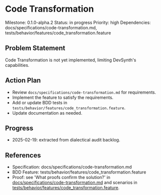 # Code Transformation
Milestone: 0.1.0-alpha.2
Status: in progress
Priority: high
Dependencies: docs/specifications/code-transformation.md, tests/behavior/features/code_transformation.feature

## Problem Statement
Code Transformation is not yet implemented, limiting DevSynth's capabilities.


## Action Plan
- Review `docs/specifications/code-transformation.md` for requirements.
- Implement the feature to satisfy the requirements.
- Add or update BDD tests in `tests/behavior/features/code_transformation.feature`.
- Update documentation as needed.

## Progress
- 2025-02-19: extracted from dialectical audit backlog.

## References
- Specification: docs/specifications/code-transformation.md
- BDD Feature: tests/behavior/features/code_transformation.feature
- Proof: see 'What proofs confirm the solution?' in [docs/specifications/code-transformation.md](../docs/specifications/code-transformation.md) and scenarios in [tests/behavior/features/code_transformation.feature](../tests/behavior/features/code_transformation.feature).
